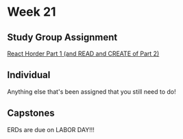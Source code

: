 # Week 21

## Study Group Assignment
[React Horder Part 1 (and READ and CREATE of Part 2)](https://github.com/nss-nightclass-projects/react-hoarder)

## Individual

Anything else that's been assigned that you still need to do!


## Capstones

ERDs are due on LABOR DAY!!!
